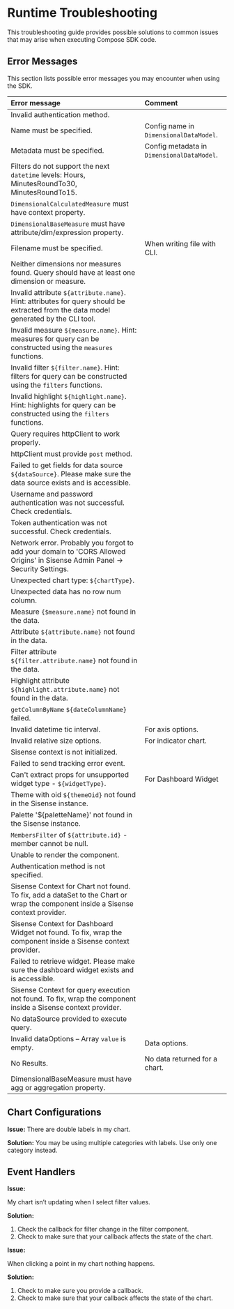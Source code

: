 # Runtime Troubleshooting

This troubleshooting guide provides possible solutions to common issues that may arise when executing Compose SDK code.

## Error Messages

This section lists possible error messages you may encounter when using the SDK.

|**Error message**|**Comment**|
|:----|:----|
|Invalid authentication method.| |
|Name must be specified.|Config name in `DimensionalDataModel`.|
|Metadata must be specified.|Config metadata in `DimensionalDataModel`.|
|Filters do not support the next `datetime` levels: Hours, MinutesRoundTo30, MinutesRoundTo15.| |
|`DimensionalCalculatedMeasure` must have context property.| |
|`DimensionalBaseMeasure` must have attribute/dim/expression property.| |
|Filename must be specified.|When writing file with CLI.|
|Neither dimensions nor measures found. Query should have at least one dimension or measure.| |
|Invalid attribute `${attribute.name}`. Hint: attributes for query should be extracted from the data model generated by the CLI tool.| |
|Invalid measure `${measure.name}`. Hint: measures for query can be constructed using the `measures` functions.| |
|Invalid filter `${filter.name}`. Hint: filters for query can be constructed using the `filters` functions.| |
|Invalid highlight `${highlight.name}`. Hint: highlights for query can be constructed using the `filters` functions.| |
|Query requires httpClient to work properly.| |
|httpClient must provide `post` method.| |
|Failed to get fields for data source `${dataSource}`. Please make sure the data source exists and is accessible.| |
|Username and password authentication was not successful. Check credentials.| |
|Token authentication was not successful. Check credentials.| |
|Network error. Probably you forgot to add your domain to 'CORS Allowed Origins' in Sisense Admin Panel -> Security Settings.| |
|Unexpected chart type: `${chartType}`.| |
|Unexpected data has no row num column.| |
|Measure `{$measure.name}` not found in the data.| |
|Attribute `${attribute.name}` not found in the data.| |
|Filter attribute `${filter.attribute.name}` not found in the data.| |
|Highlight attribute `${highlight.attribute.name}` not found in the data.| |
|`getColumnByName` `${dateColumnName}` failed.| |
|Invalid datetime tic interval.|For axis options.|
|Invalid relative size options.|For indicator chart.|
|Sisense context is not initialized.| |
|Failed to send tracking error event.| |
|Can't extract props for unsupported widget type - `${widgetType}`.|For Dashboard Widget|
|Theme with oid `${themeOid}` not found in the Sisense instance.| |
|Palette '${paletteName}' not found in the Sisense instance.| |
|`MembersFilter` of `${attribute.id}` - member cannot be null.| |
|Unable to render the component.| |
|Authentication method is not specified.| |
|Sisense Context for Chart not found. To fix, add a dataSet to the Chart or wrap the component inside a Sisense context provider.| |
|Sisense Context for Dashboard Widget not found. To fix, wrap the component inside a Sisense context provider.| |
|Failed to retrieve widget. Please make sure the dashboard widget exists and is accessible.| |
|Sisense Context for query execution not found. To fix, wrap the component inside a Sisense context provider.| |
|No dataSource provided to execute query.| |
|Invalid dataOptions – Array `value` is empty.|Data options.|
|No Results.|No data returned for a chart.|
|DimensionalBaseMeasure must have agg or aggregation property.| |

<!--
Additional categories of potential troubleshooting.
## Data Models

Use of invalid data options. - Solution is to validate data correctly.

-->
## Chart Configurations

**Issue:**
There are double labels in my chart.

**Solution:**
You may be using multiple categories with labels. Use only one category instead.

<!--
Additional categories of potential troubleshooting.
### Filter configurations

-->
## Event Handlers

**Issue:**

My chart isn’t updating when I select filter values.

**Solution:**

1. Check the callback for filter change in the filter component.
2. Check to make sure that your callback affects the state of the chart.

**Issue:**

When clicking a point in my chart nothing happens.

**Solution:**

1. Check to make sure you provide a callback.
2. Check to make sure that your callback affects the state of the chart.
